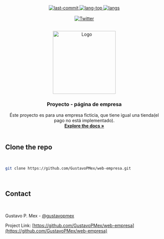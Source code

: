 
<div align="center">
	<a href="#changelog">
		<img src="https://img.shields.io/github/last-commit/gustavopmex/web-empresa?style=for-the-badge" alt="last-commit">
	</a>
	<a href="#changelog">
		<img src="https://img.shields.io/github/languages/top/gustavopmex/web-empresa?style=for-the-badge" alt="lang-top">
	</a>
    <a href="#changelog">
		<img src="https://img.shields.io/github/languages/count/gustavopmex/web-empresa?style=for-the-badge" alt="langs">
	</a>

</div>
<br/>
<div align="center">
	<a href="https://twitter.com/intent/follow?screen_name=gustavopmex">
		<img src="https://img.shields.io/twitter/follow/gustavopmex?style=social" alt="Twitter">
	</a>
</div>

<!-- PROJECT LOGO -->
<br />
<p align="center">
  <a href="#">
    <img src="https://i.imgur.com/RQ7QMqV.jpg" alt="Logo" width="200" height="200">
  </a>

  <h3 align="center">Proyecto - página de empresa</h3>

  <p align="center">
    Éste proyecto es para una empresa ficticia, que tiene igual una tienda(el pago no está implementado).
    <br />
    <a href="#"><strong>Explore the docs »</strong></a>
    <br />
    <br />
  </p>
</p>



<!-- GETTING STARTED -->
## Clone the repo
<br/>

```sh
git clone https://github.com/GustavoPMex/web-empresa.git
```
<br/>

<!-- CONTACT -->

## Contact
<br/>
    
Gustavo P. Mex - [@gustavopmex](https://twitter.com/gustavopmex)

Project Link: [https://github.com/GustavoPMex/web-empresa](https://github.com/GustavoPMex/web-empresa)
